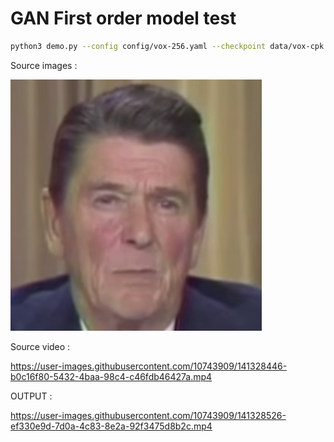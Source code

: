 # GAN First order model test 

```sh
python3 demo.py --config config/vox-256.yaml --checkpoint data/vox-cpk.pth.tar --source_image first-order-model-demo/images/00.png --driving_video first-order-model-demo/videos/0.mp4 --result_video output.mp4 --cpu
```

Source images :

![Image source](./first-order-model/first-order-model-demo/images/00.png)


Source video :

https://user-images.githubusercontent.com/10743909/141328446-b0c16f80-5432-4baa-98c4-c46fdb46427a.mp4


OUTPUT : 

https://user-images.githubusercontent.com/10743909/141328526-ef330e9d-7d0a-4c83-8e2a-92f3475d8b2c.mp4

